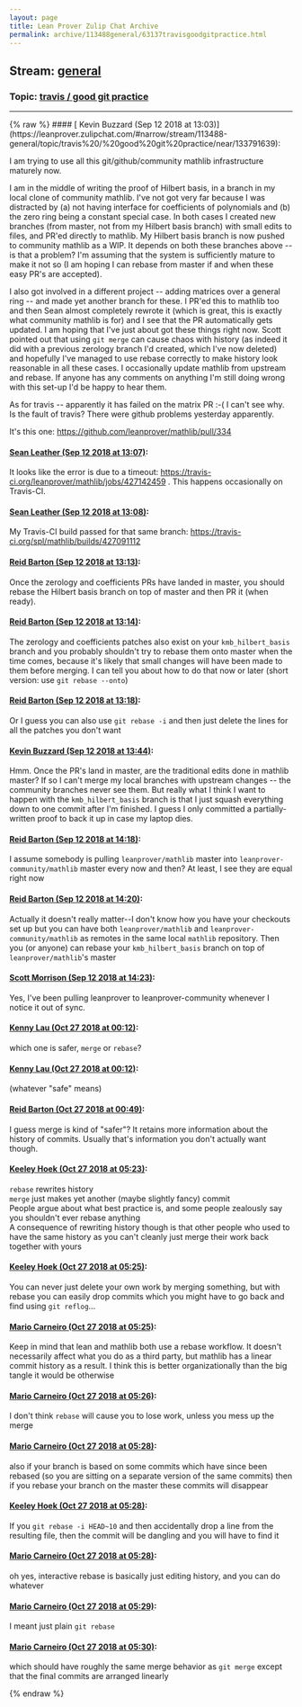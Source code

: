 ```yaml
---
layout: page
title: Lean Prover Zulip Chat Archive 
permalink: archive/113488general/63137travisgoodgitpractice.html
---
```


## Stream: [general](https://leanprover-community.github.io/archive/113488general/index.html)
### Topic: [travis / good git practice](https://leanprover-community.github.io/archive/113488general/63137travisgoodgitpractice.html)

---

<base href="https://leanprover.zulipchat.com">
{% raw %}
#### [ Kevin Buzzard (Sep 12 2018 at 13:03)](https://leanprover.zulipchat.com/#narrow/stream/113488-general/topic/travis%20/%20good%20git%20practice/near/133791639):
<p>I am trying to use all this git/github/community mathlib infrastructure maturely now.</p>
<p>I am in the middle of writing the proof of Hilbert basis, in a branch in my local clone of community mathlib. I've not got very far because I was distracted by (a) not having interface for coefficients of polynomials and (b) the zero ring being a constant special case. In both cases I created new branches (from master, not from my Hilbert basis branch) with small edits to files, and PR'ed directly to mathlib. My Hilbert basis branch is now pushed to community mathlib as a WIP. It depends on both these branches above -- is that a problem? I'm assuming that the system is sufficiently mature to make it not so (I am hoping I can rebase from master if and when these easy PR's are accepted). </p>
<p>I also got involved in a different project -- adding matrices over a general ring -- and made yet another branch for these. I PR'ed this to mathlib too and then Sean almost completely rewrote it (which is great, this is exactly what community mathlib is for) and I see that the PR automatically gets updated. I am hoping that I've just about got these things right now. Scott pointed out that using <code>git merge</code> can cause chaos with history (as indeed it did with a previous zerology branch I'd created, which I've now deleted) and hopefully I've managed to use rebase correctly to make history look reasonable in all these cases. I occasionally update mathlib from upstream and rebase. If anyone has any comments on anything I'm still doing wrong with this set-up I'd be happy to hear them.</p>
<p>As for travis -- apparently it has failed on the matrix PR :-( I can't see why. Is the fault of travis? There were github problems yesterday apparently.</p>
<p>It's this one: <a href="https://github.com/leanprover/mathlib/pull/334" target="_blank" title="https://github.com/leanprover/mathlib/pull/334">https://github.com/leanprover/mathlib/pull/334</a></p>

#### [ Sean Leather (Sep 12 2018 at 13:07)](https://leanprover.zulipchat.com/#narrow/stream/113488-general/topic/travis%20/%20good%20git%20practice/near/133791809):
<p>It looks like the error is due to a timeout: <a href="https://travis-ci.org/leanprover/mathlib/jobs/427142459" target="_blank" title="https://travis-ci.org/leanprover/mathlib/jobs/427142459">https://travis-ci.org/leanprover/mathlib/jobs/427142459</a> . This happens occasionally on Travis-CI.</p>

#### [ Sean Leather (Sep 12 2018 at 13:08)](https://leanprover.zulipchat.com/#narrow/stream/113488-general/topic/travis%20/%20good%20git%20practice/near/133791857):
<p>My Travis-CI build passed for that same branch: <a href="https://travis-ci.org/spl/mathlib/builds/427091112" target="_blank" title="https://travis-ci.org/spl/mathlib/builds/427091112">https://travis-ci.org/spl/mathlib/builds/427091112</a></p>

#### [ Reid Barton (Sep 12 2018 at 13:13)](https://leanprover.zulipchat.com/#narrow/stream/113488-general/topic/travis%20/%20good%20git%20practice/near/133792058):
<p>Once the zerology and coefficients PRs have landed in master, you should rebase the Hilbert basis branch on top of master and then PR it (when ready).</p>

#### [ Reid Barton (Sep 12 2018 at 13:14)](https://leanprover.zulipchat.com/#narrow/stream/113488-general/topic/travis%20/%20good%20git%20practice/near/133792143):
<p>The zerology and coefficients patches also exist on your <code>kmb_hilbert_basis</code> branch and you probably shouldn't try to rebase them onto master when the time comes, because it's likely that small changes will have been made to them before merging. I can tell you about how to do that now or later (short version: use <code>git rebase --onto</code>)</p>

#### [ Reid Barton (Sep 12 2018 at 13:18)](https://leanprover.zulipchat.com/#narrow/stream/113488-general/topic/travis%20/%20good%20git%20practice/near/133792292):
<p>Or I guess you can also use <code>git rebase -i</code> and then just delete the lines for all the patches you don't want</p>

#### [ Kevin Buzzard (Sep 12 2018 at 13:44)](https://leanprover.zulipchat.com/#narrow/stream/113488-general/topic/travis%20/%20good%20git%20practice/near/133793440):
<p>Hmm. Once the PR's land in master, are the traditional edits done in mathlib master? If so I can't merge my local branches with upstream changes -- the community branches never see them. But really what I think I want to happen with the <code>kmb_hilbert_basis</code> branch is that I just squash everything down to one commit after I'm finished. I guess I only committed a partially-written proof to back it up in case my laptop dies.</p>

#### [ Reid Barton (Sep 12 2018 at 14:18)](https://leanprover.zulipchat.com/#narrow/stream/113488-general/topic/travis%20/%20good%20git%20practice/near/133794954):
<p>I assume somebody is pulling <code>leanprover/mathlib</code> master into <code>leanprover-community/mathlib</code> master every now and then? At least, I see they are equal right now</p>

#### [ Reid Barton (Sep 12 2018 at 14:20)](https://leanprover.zulipchat.com/#narrow/stream/113488-general/topic/travis%20/%20good%20git%20practice/near/133795047):
<p>Actually it doesn't really matter--I don't know how you have your checkouts set up but you can have both <code>leanprover/mathlib</code> and <code>leanprover-community/mathlib</code> as remotes in the same local <code>mathlib</code> repository. Then you (or anyone) can rebase your <code>kmb_hilbert_basis</code> branch on top of <code>leanprover/mathlib</code>'s master</p>

#### [ Scott Morrison (Sep 12 2018 at 14:23)](https://leanprover.zulipchat.com/#narrow/stream/113488-general/topic/travis%20/%20good%20git%20practice/near/133795128):
<p>Yes, I've been pulling leanprover to leanprover-community whenever I notice it out of sync.</p>

#### [ Kenny Lau (Oct 27 2018 at 00:12)](https://leanprover.zulipchat.com/#narrow/stream/113488-general/topic/travis%20/%20good%20git%20practice/near/136577522):
<p>which one is safer, <code>merge</code> or <code>rebase</code>?</p>

#### [ Kenny Lau (Oct 27 2018 at 00:12)](https://leanprover.zulipchat.com/#narrow/stream/113488-general/topic/travis%20/%20good%20git%20practice/near/136577524):
<p>(whatever "safe" means)</p>

#### [ Reid Barton (Oct 27 2018 at 00:49)](https://leanprover.zulipchat.com/#narrow/stream/113488-general/topic/travis%20/%20good%20git%20practice/near/136579530):
<p>I guess merge is kind of "safer"? It retains more information about the history of commits. Usually that's information you don't actually want though.</p>

#### [ Keeley Hoek (Oct 27 2018 at 05:23)](https://leanprover.zulipchat.com/#narrow/stream/113488-general/topic/travis%20/%20good%20git%20practice/near/136589291):
<p><code>rebase</code> rewrites history<br>
<code>merge</code> just makes yet another (maybe slightly fancy) commit<br>
People argue about what best practice is, and some people zealously say you shouldn't ever rebase anything<br>
A consequence of rewriting history though is that other people who used to have the same history as you can't cleanly just merge their work back together with yours</p>

#### [ Keeley Hoek (Oct 27 2018 at 05:25)](https://leanprover.zulipchat.com/#narrow/stream/113488-general/topic/travis%20/%20good%20git%20practice/near/136589342):
<p>You can never just delete your own work by merging something, but with rebase you can easily drop commits which you might have to go back and find using <code>git reflog</code>...</p>

#### [ Mario Carneiro (Oct 27 2018 at 05:25)](https://leanprover.zulipchat.com/#narrow/stream/113488-general/topic/travis%20/%20good%20git%20practice/near/136589344):
<p>Keep in mind that lean and mathlib both use a rebase workflow. It doesn't necessarily affect what you do as a third party, but mathlib has a linear commit history as a result. I think this is better organizationally than the big tangle it would be otherwise</p>

#### [ Mario Carneiro (Oct 27 2018 at 05:26)](https://leanprover.zulipchat.com/#narrow/stream/113488-general/topic/travis%20/%20good%20git%20practice/near/136589386):
<p>I don't think <code>rebase</code> will cause you to lose work, unless you mess up the merge</p>

#### [ Mario Carneiro (Oct 27 2018 at 05:28)](https://leanprover.zulipchat.com/#narrow/stream/113488-general/topic/travis%20/%20good%20git%20practice/near/136589435):
<p>also if your branch is based on some commits which have since been rebased (so you are sitting on a separate version of the same commits) then if you rebase your branch on the master these commits will disappear</p>

#### [ Keeley Hoek (Oct 27 2018 at 05:28)](https://leanprover.zulipchat.com/#narrow/stream/113488-general/topic/travis%20/%20good%20git%20practice/near/136589436):
<p>If you <code>git rebase -i HEAD~10</code> and then accidentally drop a line from the resulting file, then the commit will be dangling and you will have to find it</p>

#### [ Mario Carneiro (Oct 27 2018 at 05:28)](https://leanprover.zulipchat.com/#narrow/stream/113488-general/topic/travis%20/%20good%20git%20practice/near/136589438):
<p>oh yes, interactive rebase is basically just editing history, and you can do whatever</p>

#### [ Mario Carneiro (Oct 27 2018 at 05:29)](https://leanprover.zulipchat.com/#narrow/stream/113488-general/topic/travis%20/%20good%20git%20practice/near/136589443):
<p>I meant just plain <code>git rebase</code></p>

#### [ Mario Carneiro (Oct 27 2018 at 05:30)](https://leanprover.zulipchat.com/#narrow/stream/113488-general/topic/travis%20/%20good%20git%20practice/near/136589490):
<p>which should have roughly the same merge behavior as <code>git merge</code> except that the final commits are arranged linearly</p>


{% endraw %}

